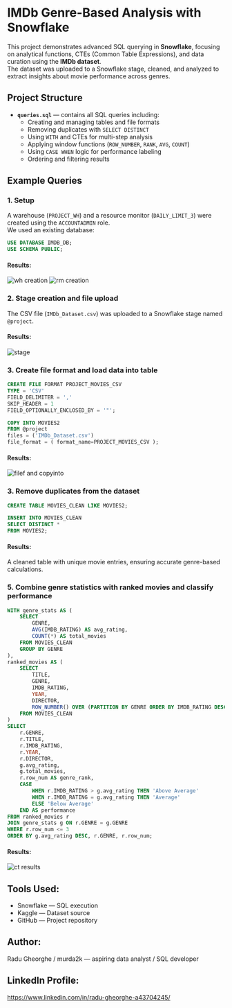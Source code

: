 # IMDb Genre-Based Analysis with Snowflake  

This project demonstrates advanced SQL querying in **Snowflake**, focusing on analytical functions, CTEs (Common Table Expressions), and data curation using the **IMDb dataset**.  
The dataset was uploaded to a Snowflake stage, cleaned, and analyzed to extract insights about movie performance across genres.

## Project Structure  

- **`queries.sql`** — contains all SQL queries including:  
  - Creating and managing tables and file formats  
  - Removing duplicates with `SELECT DISTINCT`  
  - Using `WITH` and CTEs for multi-step analysis  
  - Applying window functions (`ROW_NUMBER`, `RANK`, `AVG`, `COUNT`)  
  - Using `CASE WHEN` logic for performance labeling  
  - Ordering and filtering results  

## Example Queries  

### 1. Setup
A warehouse (`PROJECT_WH`) and a resource monitor (`DAILY_LIMIT_3`) were created using the `ACCOUNTADMIN` role.  
We used an existing database:  
```sql
USE DATABASE IMDB_DB;
USE SCHEMA PUBLIC;
```
#### Results:
![wh creation](screenshots/create_wh.png)
![rm creation](screenshots/RESOURCE_MONITOR.png)

### 2. Stage creation and file upload

The CSV file (`IMDb_Dataset.csv`) was uploaded to a Snowflake stage named `@project`.

#### Results:
![stage](screenshots/create_stage.png)

### 3. Create file format and load data into table
```sql
CREATE FILE FORMAT PROJECT_MOVIES_CSV
TYPE = 'CSV'
FIELD_DELIMITER = ','
SKIP_HEADER = 1
FIELD_OPTIONALLY_ENCLOSED_BY = '"';

COPY INTO MOVIES2
FROM @project
files = ('IMDb_Dataset.csv')
file_format = ( format_name=PROJECT_MOVIES_CSV );
```
#### Results:
![filef and copyinto](screenshots/table_movies2.png)

### 3. Remove duplicates from the dataset  
```sql
CREATE TABLE MOVIES_CLEAN LIKE MOVIES2;

INSERT INTO MOVIES_CLEAN
SELECT DISTINCT *
FROM MOVIES2;
```
#### Results:
A cleaned table with unique movie entries, ensuring accurate genre-based calculations.

### 5. Combine genre statistics with ranked movies and classify performance
```sql
WITH genre_stats AS (
    SELECT 
        GENRE,
        AVG(IMDB_RATING) AS avg_rating,
        COUNT(*) AS total_movies
    FROM MOVIES_CLEAN
    GROUP BY GENRE
),
ranked_movies AS (
    SELECT 
        TITLE,
        GENRE,
        IMDB_RATING,
        YEAR,
        DIRECTOR,
        ROW_NUMBER() OVER (PARTITION BY GENRE ORDER BY IMDB_RATING DESC) AS row_num
    FROM MOVIES_CLEAN
)
SELECT 
    r.GENRE,
    r.TITLE,
    r.IMDB_RATING,
    r.YEAR,
    r.DIRECTOR,
    g.avg_rating,
    g.total_movies,
    r.row_num AS genre_rank,
    CASE 
        WHEN r.IMDB_RATING > g.avg_rating THEN 'Above Average'
        WHEN r.IMDB_RATING = g.avg_rating THEN 'Average'
        ELSE 'Below Average'
    END AS performance
FROM ranked_movies r
JOIN genre_stats g ON r.GENRE = g.GENRE
WHERE r.row_num <= 3
ORDER BY g.avg_rating DESC, r.GENRE, r.row_num;
```
#### Results:
![ct results](screenshots/cte_results.png)

## Tools Used:
- Snowflake — SQL execution
- Kaggle — Dataset source
- GitHub — Project repository

## Author:
Radu Gheorghe / murda2k — aspiring data analyst / SQL developer

## LinkedIn Profile:
https://www.linkedin.com/in/radu-gheorghe-a43704245/
